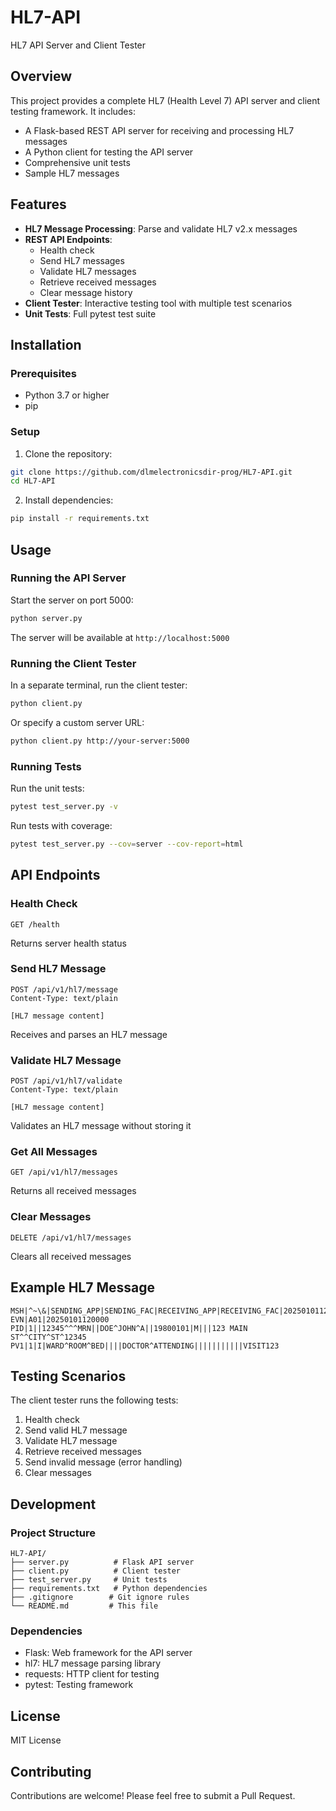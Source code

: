# HL7-API
HL7 API Server and Client Tester

## Overview
This project provides a complete HL7 (Health Level 7) API server and client testing framework. It includes:
- A Flask-based REST API server for receiving and processing HL7 messages
- A Python client for testing the API server
- Comprehensive unit tests
- Sample HL7 messages

## Features
- **HL7 Message Processing**: Parse and validate HL7 v2.x messages
- **REST API Endpoints**: 
  - Health check
  - Send HL7 messages
  - Validate HL7 messages
  - Retrieve received messages
  - Clear message history
- **Client Tester**: Interactive testing tool with multiple test scenarios
- **Unit Tests**: Full pytest test suite

## Installation

### Prerequisites
- Python 3.7 or higher
- pip

### Setup
1. Clone the repository:
```bash
git clone https://github.com/dlmelectronicsdir-prog/HL7-API.git
cd HL7-API
```

2. Install dependencies:
```bash
pip install -r requirements.txt
```

## Usage

### Running the API Server
Start the server on port 5000:
```bash
python server.py
```

The server will be available at `http://localhost:5000`

### Running the Client Tester
In a separate terminal, run the client tester:
```bash
python client.py
```

Or specify a custom server URL:
```bash
python client.py http://your-server:5000
```

### Running Tests
Run the unit tests:
```bash
pytest test_server.py -v
```

Run tests with coverage:
```bash
pytest test_server.py --cov=server --cov-report=html
```

## API Endpoints

### Health Check
```
GET /health
```
Returns server health status

### Send HL7 Message
```
POST /api/v1/hl7/message
Content-Type: text/plain

[HL7 message content]
```
Receives and parses an HL7 message

### Validate HL7 Message
```
POST /api/v1/hl7/validate
Content-Type: text/plain

[HL7 message content]
```
Validates an HL7 message without storing it

### Get All Messages
```
GET /api/v1/hl7/messages
```
Returns all received messages

### Clear Messages
```
DELETE /api/v1/hl7/messages
```
Clears all received messages

## Example HL7 Message
```
MSH|^~\&|SENDING_APP|SENDING_FAC|RECEIVING_APP|RECEIVING_FAC|20250101120000||ADT^A01|MSG00001|P|2.5
EVN|A01|20250101120000
PID|1||12345^^^MRN||DOE^JOHN^A||19800101|M|||123 MAIN ST^^CITY^ST^12345
PV1|1|I|WARD^ROOM^BED||||DOCTOR^ATTENDING|||||||||||VISIT123
```

## Testing Scenarios
The client tester runs the following tests:
1. Health check
2. Send valid HL7 message
3. Validate HL7 message
4. Retrieve received messages
5. Send invalid message (error handling)
6. Clear messages

## Development

### Project Structure
```
HL7-API/
├── server.py          # Flask API server
├── client.py          # Client tester
├── test_server.py     # Unit tests
├── requirements.txt   # Python dependencies
├── .gitignore        # Git ignore rules
└── README.md         # This file
```

### Dependencies
- Flask: Web framework for the API server
- hl7: HL7 message parsing library
- requests: HTTP client for testing
- pytest: Testing framework

## License
MIT License

## Contributing
Contributions are welcome! Please feel free to submit a Pull Request.
